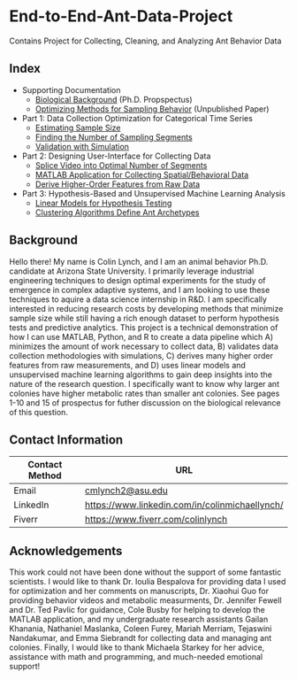 # End-to-End-Ant-Data-Project
Contains Project for Collecting, Cleaning, and Analyzing Ant Behavior Data

## Index

* Supporting Documentation
  - [Biological Background](https://github.com/colinmichaellynch/End-to-End-Ant-Data-Project/blob/main/Supporting%20Documentation/Colin%20Prospectus.docx) (Ph.D. Propspectus) 
  - [Optimizing Methods for Sampling Behavior](https://github.com/colinmichaellynch/End-to-End-Ant-Data-Project/blob/main/Supporting%20Documentation/How%20to%20effectively%20sample%20to%20estimate%20distributions%20of%20behavioral%20states%20and%20transitions%20in%20social%20insects.docx) (Unpublished Paper)
* Part 1: Data Collection Optimization for Categorical Time Series 
  - [Estimating Sample Size](https://github.com/colinmichaellynch/End-to-End-Ant-Data-Project/blob/main/Part%201/EstimateSampleSize.R) 
  - [Finding the Number of Sampling Segments](https://github.com/colinmichaellynch/End-to-End-Ant-Data-Project/blob/main/Part%201/FinalGraphsandAnalyses.R)
  - [Validation with Simulation](https://github.com/colinmichaellynch/End-to-End-Ant-Data-Project/blob/main/Part%201/ValidationSimulations.R) 
* Part 2: Designing User-Interface for Collecting Data
  - [Splice Video into Optimal Number of Segments](https://github.com/colinmichaellynch/End-to-End-Ant-Data-Project/blob/main/Part%202/video_segmenter_marking.m)
  - [MATLAB Application for Collecting Spatial/Behavioral Data](https://github.com/colinmichaellynch/End-to-End-Ant-Data-Project/blob/main/Part%202/SpatialPositionMarking.mlapp)
  - [Derive Higher-Order Features from Raw Data](https://github.com/colinmichaellynch/End-to-End-Ant-Data-Project/blob/main/Part%202/Compile%20Data/DerivingSpatialBehavioralData.R)
* Part 3: Hypothesis-Based and Unsupervised Machine Learning Analysis
  - [Linear Models for Hypothesis Testing](https://github.com/colinmichaellynch/End-to-End-Ant-Data-Project/blob/main/Part%202/Compile%20Data/DerivingSpatialBehavioralData.R)
  - [Clustering Algorithms Define Ant Archetypes](https://github.com/colinmichaellynch/End-to-End-Ant-Data-Project/blob/main/Part%203/antClustering.py) 

## Background

Hello there! My name is Colin Lynch, and I am an animal behavior Ph.D. candidate at Arizona State University. I primarily leverage industrial engineering techniques to design optimal experiments for the study of emergence in complex adaptive systems, and I am looking to use these techniques to aquire a data science internship in R&D. I am specifically interested in reducing research costs by developing methods that minimize sample size while still having a rich enough dataset to perform hypothesis tests and predictive analytics. This project is a technical demonstration of how I can use MATLAB, Python, and R to create a data pipeline which A) minimizes the amount of work necessary to collect data, B) validates data collection methodologies with simulations, C) derives many higher order features from raw measurements, and D) uses linear models and unsupervised machine learning algorithms to gain deep insights into the nature of the research question. I specifically want to know why larger ant colonies have higher metabolic rates than smaller ant colonies. See pages 1-10 and 15 of prospectus for futher discussion on the biological relevance of this question.   

## Contact Information

| Contact Method | URL |
| --- | --- |
| Email | cmlynch2@asu.edu |
| LinkedIn | https://www.linkedin.com/in/colinmichaellynch/ |
| Fiverr | https://www.fiverr.com/colinlynch |

## Acknowledgements

This work could not have been done without the support of some fantastic scientists. I would like to thank Dr. Ioulia Bespalova for providing data I used for optimization and her comments on manuscripts, Dr. Xiaohui Guo for providing behavior videos and metabolic measurments, Dr. Jennifer Fewell and Dr. Ted Pavlic for guidance, Cole Busby for helping to develop the MATLAB application, and my undergraduate research assistants Gailan Khanania, Nathaniel Maslanka, Coleen Furey, Mariah Merriam, Tejaswini Nandakumar, and Emma Siebrandt for collecting data and managing ant colonies. Finally, I would like to thank Michaela Starkey for her advice, assistance with math and programming, and much-needed emotional support! 

